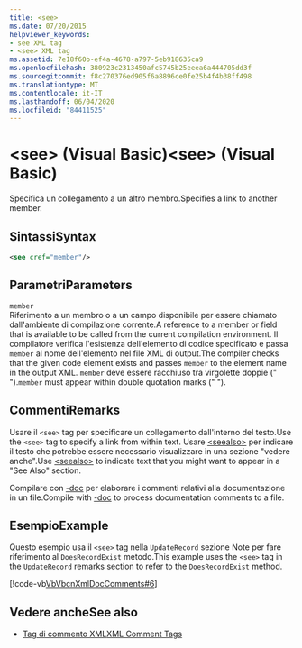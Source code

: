 ```yaml
---
title: <see>
ms.date: 07/20/2015
helpviewer_keywords:
- see XML tag
- <see> XML tag
ms.assetid: 7e18f60b-ef4a-4678-a797-5eb918635ca9
ms.openlocfilehash: 380923c2313450afc5745b25eeea6a444705dd3f
ms.sourcegitcommit: f8c270376ed905f6a8896ce0fe25b4f4b38ff498
ms.translationtype: MT
ms.contentlocale: it-IT
ms.lasthandoff: 06/04/2020
ms.locfileid: "84411525"
---
```

# <a name="see-visual-basic"></a><span data-ttu-id="4ee64-101">\<see> (Visual Basic)</span><span class="sxs-lookup"><span data-stu-id="4ee64-101">\<see> (Visual Basic)</span></span>
<span data-ttu-id="4ee64-102">Specifica un collegamento a un altro membro.</span><span class="sxs-lookup"><span data-stu-id="4ee64-102">Specifies a link to another member.</span></span>  
  
## <a name="syntax"></a><span data-ttu-id="4ee64-103">Sintassi</span><span class="sxs-lookup"><span data-stu-id="4ee64-103">Syntax</span></span>  
  
```xml  
<see cref="member"/>  
```  
  
## <a name="parameters"></a><span data-ttu-id="4ee64-104">Parametri</span><span class="sxs-lookup"><span data-stu-id="4ee64-104">Parameters</span></span>  
 `member`  
 <span data-ttu-id="4ee64-105">Riferimento a un membro o a un campo disponibile per essere chiamato dall'ambiente di compilazione corrente.</span><span class="sxs-lookup"><span data-stu-id="4ee64-105">A reference to a member or field that is available to be called from the current compilation environment.</span></span> <span data-ttu-id="4ee64-106">Il compilatore verifica l'esistenza dell'elemento di codice specificato e passa `member` al nome dell'elemento nel file XML di output.</span><span class="sxs-lookup"><span data-stu-id="4ee64-106">The compiler checks that the given code element exists and passes `member` to the element name in the output XML.</span></span> <span data-ttu-id="4ee64-107">`member` deve essere racchiuso tra virgolette doppie (" ").</span><span class="sxs-lookup"><span data-stu-id="4ee64-107">`member` must appear within double quotation marks (" ").</span></span>  
  
## <a name="remarks"></a><span data-ttu-id="4ee64-108">Commenti</span><span class="sxs-lookup"><span data-stu-id="4ee64-108">Remarks</span></span>  
 <span data-ttu-id="4ee64-109">Usare il `<see>` tag per specificare un collegamento dall'interno del testo.</span><span class="sxs-lookup"><span data-stu-id="4ee64-109">Use the `<see>` tag to specify a link from within text.</span></span> <span data-ttu-id="4ee64-110">Usare [\<seealso>](seealso.md) per indicare il testo che potrebbe essere necessario visualizzare in una sezione "vedere anche".</span><span class="sxs-lookup"><span data-stu-id="4ee64-110">Use [\<seealso>](seealso.md) to indicate text that you might want to appear in a "See Also" section.</span></span>  
  
 <span data-ttu-id="4ee64-111">Compilare con [-doc](../../reference/command-line-compiler/doc.md) per elaborare i commenti relativi alla documentazione in un file.</span><span class="sxs-lookup"><span data-stu-id="4ee64-111">Compile with [-doc](../../reference/command-line-compiler/doc.md) to process documentation comments to a file.</span></span>  
  
## <a name="example"></a><span data-ttu-id="4ee64-112">Esempio</span><span class="sxs-lookup"><span data-stu-id="4ee64-112">Example</span></span>  
 <span data-ttu-id="4ee64-113">Questo esempio usa il `<see>` tag nella `UpdateRecord` sezione Note per fare riferimento al `DoesRecordExist` metodo.</span><span class="sxs-lookup"><span data-stu-id="4ee64-113">This example uses the `<see>` tag in the `UpdateRecord` remarks section to refer to the `DoesRecordExist` method.</span></span>  
  
 [!code-vb[VbVbcnXmlDocComments#6](~/samples/snippets/visualbasic/VS_Snippets_VBCSharp/VbVbcnXmlDocComments/VB/Class1.vb#6)]  
  
## <a name="see-also"></a><span data-ttu-id="4ee64-114">Vedere anche</span><span class="sxs-lookup"><span data-stu-id="4ee64-114">See also</span></span>

- [<span data-ttu-id="4ee64-115">Tag di commento XML</span><span class="sxs-lookup"><span data-stu-id="4ee64-115">XML Comment Tags</span></span>](index.md)
